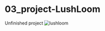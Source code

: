 # 03_project-LushLoom

Unfinished project
![lushloom](https://github.com/vyportfolio1/03_project-LushLoom/assets/136511458/c2f2c46e-d13c-4a2b-96dc-905f2381bb13)
